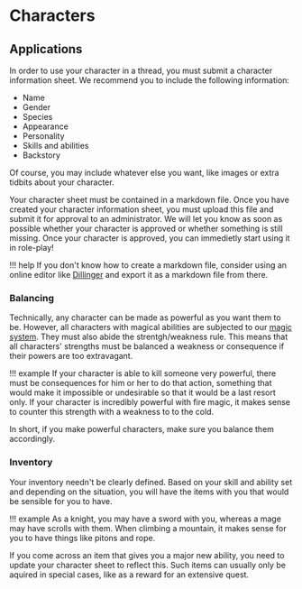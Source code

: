 # Characters

## Applications
In order to use your character in a thread, you must submit a character information sheet. We recommend you to include the following information:

* Name
* Gender
* Species
* Appearance
* Personality
* Skills and abilities
* Backstory

Of course, you may include whatever else you want, like images or extra tidbits about your character.

Your character sheet must be contained in a markdown file. Once you have created your character information sheet, you must upload this file and submit it for approval to an administrator. We will let you know as soon as possible whether your character is approved or whether something is still missing. Once your character is approved, you can immedietly start using it in role-play!

!!! help
    If you don't know how to create a markdown file, consider using an online editor like [Dillinger](https://dillinger.io/) and export it as a markdown file from there.

### Balancing
Technically, any character can be made as powerful as you want them to be. However, all characters with magical abilities are subjected to our [magic system](/wiki/innerworkings/magic/). They must also abide the strentgh/weakness rule. This means that all characters' strengths must be balanced a weakness or consequence if their powers are too extravagant.

!!! example
    If your character is able to kill someone very powerful, there must be consequences for him or her to do that action, something that would make it impossible or undesirable so that it would be a last resort only. If your character is incredibly powerful with fire magic, it makes sense to counter this strength with a weakness to to the cold.

In short, if you make powerful characters, make sure you balance them accordingly.

### Inventory
Your inventory needn't be clearly defined. Based on your skill and ability set and depending on the situation, you will have the items with you that would be sensible for you to have.

!!! example
    As a knight, you may have a sword with you, whereas a mage may have scrolls with them. When climbing a mountain, it makes sense for you to have things like pitons and rope.

If you come across an item that gives you a major new ability, you need to update your character sheet to reflect this. Such items can usually only be aquired in special cases, like as a reward for an extensive quest.
